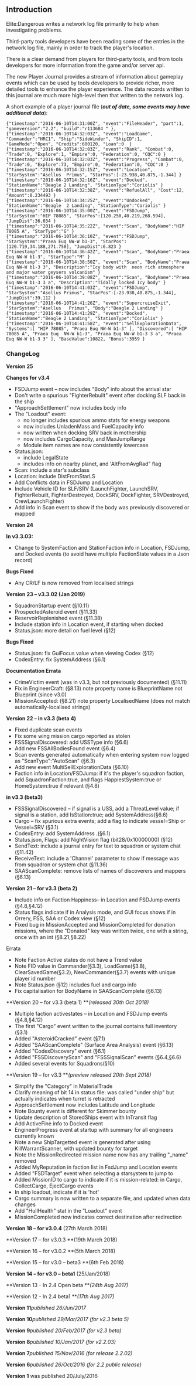 ## Introduction

Elite:Dangerous writes a network log file primarily to help when investigating problems.

Third-party tools developers have been reading some of the entries in the network log file, mainly in order to track the player's location.

There is a clear demand from players for third-party tools, and from tools developers for more information from the game and/or server api.

The new Player Journal provides a stream of information about gameplay events which can be used by tools developers to provide richer, more detailed tools to enhance the player experience. The data records written to this journal are much more high-level then that written to the network log.

A short example of a player journal file (_**out of date, some events may have additional data**_):


```
{"timestamp":"2016-06-10T14:31:00Z", "event":"FileHeader", "part":1, "gameversion":"2.2", "build":"r113684 " },
{"timestamp":"2016-06-10T14:32:03Z", "event":"LoadGame", "Commander":"HRC1", "Ship":"SideWinder", "ShipID":1, "GameMode":"Open", "Credits":600120, "Loan":0  }
{"timestamp":"2016-06-10T14:32:03Z", "event":"Rank", "Combat":0, "Trade":0, "Explore":1, "Empire":0, "Federation":0, "CQC":0 }
{"timestamp":"2016-06-10T14:32:03Z", "event":"Progress", "Combat":0, "Trade":0, "Explore":73, "Empire":0, "Federation":0, "CQC":0 }
{"timestamp":"2016-06-10T14:32:15Z", "event":"Location", "StarSystem":"Asellus 	Primus", "StarPos":[-23.938,40.875,-1.344] }
{"timestamp":"2016-06-10T14:32:16Z", "event":"Docked", "StationName":"Beagle 2 Landing", "StationType":"Coriolis" }
{"timestamp":"2016-06-10T14:32:38Z", "event":"RefuelAll", "Cost":12, "Amount":0.234493 }
{"timestamp":"2016-06-10T14:34:25Z", "event":"Undocked", "StationName":"Beagle 	2 Landing", "StationType":"Coriolis" }
{"timestamp":"2016-06-10T14:35:00Z", "event":"FSDJump", "StarSystem":"HIP 78085", "StarPos":[120.250,40.219,268.594], "JumpDist":36.034 }
{"timestamp":"2016-06-10T14:35:22Z", "event":"Scan", "BodyName":"HIP 78085 A", "StarType":"G" }
{"timestamp":"2016-06-10T14:36:10Z", "event":"FSDJump", "StarSystem":"Praea Euq NW-W b1-3", "StarPos":[120.719,34.188,271.750], "JumpDist":6.823 }
{"timestamp":"2016-06-10T14:36:42Z", "event":"Scan", "BodyName":"Praea 	Euq NW-W b1-3", "StarType":"M" }
{"timestamp":"2016-06-10T14:38:50Z", "event":"Scan", "BodyName":"Praea 	Euq NW-W b1-3 3", "Description":"Icy body with 	neon rich atmosphere and major water geysers volcanism" }
{"timestamp":"2016-06-10T14:39:08Z", "event":"Scan", "BodyName":"Praea 	Euq NW-W b1-3 3 a", "Description":"Tidally locked Icy body" }
{"timestamp":"2016-06-10T14:41:03Z", "event":"FSDJump", "StarSystem":"Asellus Primus", "StarPos":[-23.938,40.875,-1.344], "JumpDist":39.112 }
{"timestamp":"2016-06-10T14:41:26Z", "event":"SupercruiseExit", "StarSystem":"Asellus 	Primus", "Body":"Beagle 2 Landing" }
{"timestamp":"2016-06-10T14:41:29Z", "event":"Docked", "StationName":"Beagle 2 Landing", "StationType":"Coriolis" }
{"timestamp":"2016-06-10T14:41:58Z", "event":"SellExplorationData", "Systems":[ "HIP 78085", "Praea Euq NW-W b1-3" ], "Discovered":[ "HIP 78085 A", "Praea Euq 	NW-W b1-3", "Praea Euq NW-W b1-3 3 a", "Praea Euq NW-W b1-3 3" ], "BaseValue":10822, "Bonus":3959 }
```

### ChangeLog

**Version 25**

**Changes for v3.4**

- FSDJump event – now includes "Body" info about the arrival star 
- Don't write a spurious "FighterRebuilt" event after docking SLF back in the ship 
- "ApproachSettlement" now includes body info 
- The "Loadout" event: 
	- no longer includes spurious ammo stats for energy weapons 
	- now includes UnladenMass and FuelCapacity info 
	- now written when docking SRV back in mothership 
	- now includes CargoCapacity, and MaxJumpRange 
	- Module item names are now consistently lowercase 
- Status.json: 
	- include LegalState 
	- includes info on nearby planet, and 'AltFromAvgRad" flag 
- Scan: include a star's subclass 
- Location: include DistFromStarLS 
- Add Conflicts data in FSDJump and Location 
- Include Vehicle ID for SLF/SRV (LaunchFighter, LaunchSRV, FighterRebuilt, FighterDestroyed, DockSRV, DockFighter, SRVDestroyed, CrewLaunchFighter) 
- Add info in Scan event to show if the body was previously discovered or mapped 


**Version 24**

**In v3.3.03:**

- Change to SystemFaction and StationFaction info in Location, FSDJump, and Docked events (to avoid have multiple FactionState values in a Json record) 


**Bugs Fixed**

- Any CR/LF is now removed from localised strings 


**Version 23 – v3.3.02 (Jan 2019)**

- SquadronStartup event (§10.11) 
- ProspectedAsteroid event (§11.33) 
- ReservoirReplenished event (§11.38) 
- Include station info in Location event, if starting when docked 
- Status.json: more detail on fuel level (§12) 


**Bugs Fixed**

- Status.json: fix GuiFocus value when viewing Codex (§12) 
- CodexEntry: fix SystemAddress (§6.1) 


**Documentation Errata**

- CrimeVictim event (was in v3.3, but not previously documented) (§11.11) 
- Fix in EngineerCraft: (§8.13) note property name is BlueprintName not Blueprint (since v3.0) 
- MissionAccepted: (§8.21) note property LocalisedName (does not match automatically-localised strings) 


**Version 22 – in v3.3 (beta 4)**

- Fixed duplicate scan events 
- Fix some wing mission cargo reported as stolen 
- FSSSignalDiscovered: add USSType info (§6.6) 
- Add new FSSAllBodiesFound event (§6.4) 
- Scan events generated automatically when entering system now logged as "ScanType":"AutoScan" (§6.3) 
- Add new event MultiSellExplorationData (§6.10) 
- Faction info in Location/FSDJump: if it's the player's squadron faction, add SquadronFaction:true, and flags HappiestSystem:true or HomeSystem:true if relevant (§4.8) 


**in v3.3 (beta3)**

- FSSSignalDiscovered – if signal is a USS, add a ThreatLevel value; if signal is a station, add IsStation:true; add SystemAddress(§6.6) 
- Cargo – fix spurious extra events; add a flag to indicate vessel=Ship or Vessel=SRV (§3.1) 
- CodexEntry: add SystemAddress .(§6.1) 
- Status.json, Flags: add NightVision flag (bit28/0x10000000) (§12) 
- SendText: include a journal entry for text to squadron or system chat (§11.42) 
- ReceiveText: include a 'Channel' parameter to show if message was from squadron or system chat (§11.36) 
- SAAScanComplete: remove lists of names of discoverers and mappers (§6.13) 


**Version 21 – for v3.3 (beta 2)**

- Include info on Faction Happiness– in Location and FSDJump events (§4.8,§4.12) 
- Status flags indicate if in Analysis mode, and GUI focus shows if in Orrery, FSS, SAA or Codex view (§12) 
- Fixed bug in MissionAccepted and MissionCompleted for donation missions, where the "Donated" key was written twice, one with a string, once with an int (§8.21,§8.22) 


Errata

- Note Faction Active states do not have a Trend value 
- Note FID value in Commander(§3.3), LoadGame(§3.8), ClearSavedGame(§3.2), NewCommander(§3.7) events with unique player id number 
- Note Status.json (§12) includes fuel and cargo info 
- Fix capitalisation for BodyName in SAAScanComplete (§6.13) 


**Version 20 – for v3.3 (beta 1) **_(released 30th Oct 2018)_

- Multiple faction activestates – in Location and FSDJump events (§4.8,§4.12) 
- The first "Cargo" event written to the journal contains full inventory (§3.1) 
- Added "AsteroidCracked" event (§7.1) 
- Added "SAAScanComplete" (Surface Area Analysis) event (§6.13) 
- Added "CodexDiscovery" event (§6.1) 
- Added "FSSDiscoveryScan" and "FSSSignalScan" events (§6.4,§6.6) 
- Added several events for Squadrons(§10) 


**Version 19 – for v3.3 **_(preview released 20th Sept 2018)_

- Simplify the "Category" in MaterialTrade 
- Clarify meaning of bit 14 in status file: was called "under ship" but actually indicates when turret is retracted 
- ApproachSettlement now includes Latitude and Longitude 
- Note Bounty event is different for Skimmer bounty 
- Update description of StoredShips event with InTransit flag 
- Add ActiveFine info to Docked event 
- EngineerProgress event at startup with summary for all engineers currently known 
- Note a new ShipTargetted event is generated after using KillWarrantScanner, with updated bounty for target 
- Note the MissionRedirected mission name now has any trailing "_name" removed 
- Added MyReputation in faction list in FsdJump and Location events 
- Added "FSDTarget" event when selecting a starsystem to jump to 
- Added MissionID to cargo to indicate if it is mission-related: in Cargo, CollectCargo, EjectCargo events 
- In ship loadout, indicate if it is 'hot' 
- Cargo summary is now written to a separate file, and updated when data changes 
- Add "HullHealth" stat in the "Loadout" event 
- MissionCompleted now indicates correct destination after redirection 


**Version 18 – for v3.0.4** (27th March 2018)

**Version 17 – for v3.0.3 **(19th March 2018)

**Version 16 – for v3.0.2 **(5th March 2018)

**Version 15 – for v3.0 – beta3 **(6th Feb 2018)

**Version 14 – for v3.0 – beta1** (25/Jan/2018)

**Version 13 - In 2.4 Open beta **_(24th Aug 2017)_

**Version 12 - In 2.4 beta1 **_(17th Aug 2017)_

**Version 11**_published 26/Jun/2017_

**Version 10**_published 29/Mar/2017 (for v2.3 beta 5)_

**Version 9**_published 20/Feb/2017 (for v2.3 beta)_

**Version 8**_published 10/Jan/2017 (for v2.2.03)_

**Version 7**_published 15/Nov/2016 (for release 2.2.02)_

**Version 6**_published 26/Oct/2016 (for 2.2 public release)_

**Version 1** was published 20/July/2016
